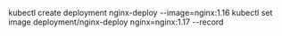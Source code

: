kubectl create deployment  nginx-deploy --image=nginx:1.16
kubectl set image deployment/nginx-deploy nginx=nginx:1.17 --record
